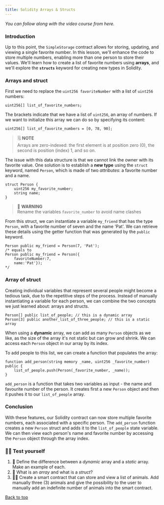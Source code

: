 ```yaml
---
title: Solidity Arrays & Structs
---
```


_You can follow along with the video course from here._

<a name="top"></a>
### Introduction
Up to this point, the `SimpleStorage` contract allows for storing, updating, and viewing a single favorite number. In this lesson, we'll enhance the code to store multiple numbers, enabling more than one person to store their values. We'll learn how to create a list of favorite numbers using **arrays**, and we'll explore the **`structs`** keyword for creating new types in Solidity.

### Arrays and struct
First we need to replace the `uint256 favoriteNumber`  with a list of `uint256` numbers:
```solidity
uint256[] list_of_favorite_numbers;
```
The brackets indicate that we have a list of `uint256`, an array of numbers. If we want to initialize this array we can do so by specifying its content:
```solidity
uint256[] list_of_favorite_numbers = [0, 78, 90];
```
> 🗒️ **NOTE** <br>
Arrays are zero-indexed: the first element is at position zero (0), the second is position (index) 1, and so on.

The issue with this data structure is that we cannot link the owner with its favorite value. One solution is to establish a **new type** using the `struct` keyword, named `Person`, which is made of two *attributes*: a favorite number and a name.
```solidity
struct Person {
    uint256 my_favorite_number;
    string name;
}
```
> 🚧 **WARNING** <br>
Rename the variables `favorite_number` to avoid name clashes

From this struct, we can instantiate a variable `my_friend` that has the type `Person`, with a favorite number of seven and the name 'Pat'. We can retrieve these details using the getter function that was generated by the `public` keyword.

```solidity
Person public my_friend = Person(7, 'Pat');
/* equals to 
Person public my_friend = Person({
    favoriteNumber:7,
    name:'Pat'});
*/
```

### Array of struct
Creating individual variables that represent several people might become a tedious task, due to the repetitive steps of the process. Instead of manually instantiating a variable for each person, we can combine the two concepts we just learned about: arrays and structs. 
```solidity
Person[] public list_of_people; // this is a dynamic array
Person[3] public another_list_of_three_people; // this is a static array
```
When using a **dynamic** array, we can add as many `Person` objects as we like, as the size of the array it's not static but can grow and shrink. We can access each `Person` object in our array by its index.

To add people to this list, we can create a function that populates the array:
```solidity
function add_person(string memory _name, uint256 _favorite_number) public {
    list_of_people.push(Person(_favorite_number, _name));
}
```
`add_person` is a function that takes two variables as input - the name and favourite number of the person. It creates first a new `Person` object and then it pushes it to our `list_of_people` array.

### Conclusion
With these features, our Solidity contract can now store multiple favorite numbers, each associated with a specific person. The `add_person` function creates a new `Person` struct and adds it to the `list_of_people` state variable. We can then view each person's name and favorite number by accessing the `Person` object through the array index.


### 🧑‍💻 Test yourself
1. 📕 Define the difference between a *dynamic* array and a *static* array. Make an example of each.
2. 📕 What is an *array* and what is a *struct*?
3. 🧑‍💻 Create a smart contract that can store and view a list of animals. Add manually three (3) animals and give the possibility to the user to manually add an indefinite number of animals into the smart contract.

[Back to top](#top)